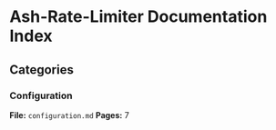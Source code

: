 # Ash-Rate-Limiter Documentation Index

## Categories

### Configuration
**File:** `configuration.md`
**Pages:** 7
